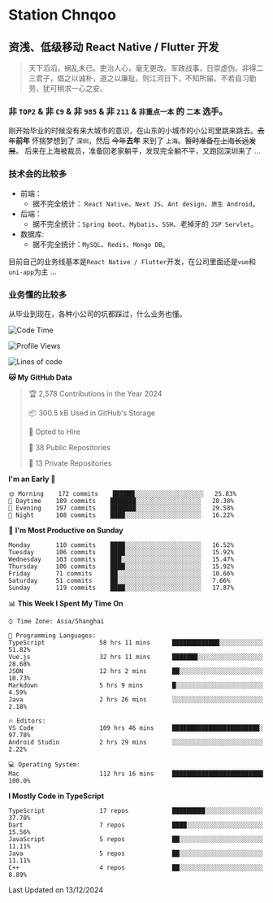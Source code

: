 # Station Chnqoo

## 资浅、低级移动 React Native / Flutter 开发

> 天下滔滔，祸乱未已。吏治人心，毫无更改。军政战事，日崇虚伪。非得二三君子，倡之以诚朴，道之以廉耻。则江河日下，不知所届。不若自习勤劳，犹可稍求一心之安。

### 非 `TOP2` & 非 `C9` & 非 `985` & 非 `211` & `非重点一本` 的 `二本` 选手。

刚开始毕业的时候没有来大城市的意识，在山东的小城市的小公司里跳来跳去。~~去年~~**前年** 怀揣梦想到了 `深圳`，然后 ~~今年~~**去年** 来到了 `上海`。~~暂时准备在上海长远发展~~。
后来在上海被裁员，准备回老家躺平，发现完全躺不平，又跑回深圳来了 ...

### 技术会的比较多

- 前端：
  - 据不完全统计： `React Native`、`Next JS`、`Ant design`、`原生 Android`。
- 后端：
  - 据不完全统计：`Spring boot`、`Mybatis`、`SSH`、老掉牙的 `JSP Servlet`。
- 数据库:
  - 据不完全统计：`MySQL`、`Redis`、`Mongo DB`。

目前自己的业务线基本是`React Native / Flutter`开发，在公司里面还是`vue`和`uni-app`为主 ...

### 业务懂的比较多

从毕业到现在，各种小公司的坑都踩过，什么业务也懂。

<!--START_SECTION:waka-->
![Code Time](http://img.shields.io/badge/Code%20Time-6%2C947%20hrs%2019%20mins-blue)

![Profile Views](http://img.shields.io/badge/Profile%20Views-0-blue)

![Lines of code](https://img.shields.io/badge/From%20Hello%20World%20I%27ve%20Written-505%20Thousand%20lines%20of%20code-blue)

**🐱 My GitHub Data** 

> 🏆 2,578 Contributions in the Year 2024
 > 
> 📦 300.5 kB Used in GitHub's Storage 
 > 
> 💼 Opted to Hire
 > 
> 📜 38 Public Repositories 
 > 
> 🔑 13 Private Repositories  
 > 
**I'm an Early 🐤** 

```text
🌞 Morning    172 commits    ██████░░░░░░░░░░░░░░░░░░░   25.83% 
🌆 Daytime    189 commits    ███████░░░░░░░░░░░░░░░░░░   28.38% 
🌃 Evening    197 commits    ███████░░░░░░░░░░░░░░░░░░   29.58% 
🌙 Night      108 commits    ████░░░░░░░░░░░░░░░░░░░░░   16.22%

```
📅 **I'm Most Productive on Sunday** 

```text
Monday       110 commits    ████░░░░░░░░░░░░░░░░░░░░░   16.52% 
Tuesday      106 commits    ████░░░░░░░░░░░░░░░░░░░░░   15.92% 
Wednesday    103 commits    ███░░░░░░░░░░░░░░░░░░░░░░   15.47% 
Thursday     106 commits    ████░░░░░░░░░░░░░░░░░░░░░   15.92% 
Friday       71 commits     ██░░░░░░░░░░░░░░░░░░░░░░░   10.66% 
Saturday     51 commits     ██░░░░░░░░░░░░░░░░░░░░░░░   7.66% 
Sunday       119 commits    ████░░░░░░░░░░░░░░░░░░░░░   17.87%

```


📊 **This Week I Spent My Time On** 

```text
⌚︎ Time Zone: Asia/Shanghai

💬 Programming Languages: 
TypeScript               58 hrs 11 mins      █████████████░░░░░░░░░░░░   51.82% 
Vue.js                   32 hrs 11 mins      ███████░░░░░░░░░░░░░░░░░░   28.68% 
JSON                     12 hrs 2 mins       ██░░░░░░░░░░░░░░░░░░░░░░░   10.73% 
Markdown                 5 hrs 9 mins        █░░░░░░░░░░░░░░░░░░░░░░░░   4.59% 
Java                     2 hrs 26 mins       ░░░░░░░░░░░░░░░░░░░░░░░░░   2.18%

🔥 Editors: 
VS Code                  109 hrs 46 mins     ████████████████████████░   97.78% 
Android Studio           2 hrs 29 mins       ░░░░░░░░░░░░░░░░░░░░░░░░░   2.22%

💻 Operating System: 
Mac                      112 hrs 16 mins     █████████████████████████   100.0%

```

**I Mostly Code in TypeScript** 

```text
TypeScript               17 repos            █████████░░░░░░░░░░░░░░░░   37.78% 
Dart                     7 repos             ████░░░░░░░░░░░░░░░░░░░░░   15.56% 
JavaScript               5 repos             ██░░░░░░░░░░░░░░░░░░░░░░░   11.11% 
Java                     5 repos             ██░░░░░░░░░░░░░░░░░░░░░░░   11.11% 
C++                      4 repos             ██░░░░░░░░░░░░░░░░░░░░░░░   8.89%

```



 Last Updated on 13/12/2024
<!--END_SECTION:waka-->

<!---
ChenqiaoStation/ChenqiaoStation is a ✨ special ✨ repository because its `README.md` (this file) appears on your GitHub profile.
You can click the Preview link to take a look at your changes.
--->
